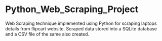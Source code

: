 # Python_Web_Scraping_Project
Web Scraping technique implemented using Python for scraping laptops details from flipcart website. Scraped data stored into a SQLite database and a CSV file of the same also created.
